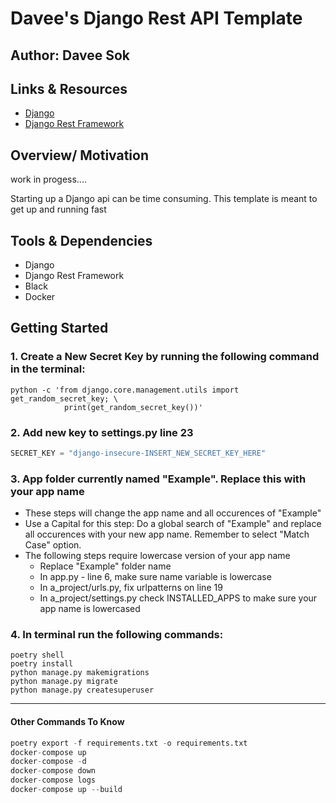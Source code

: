 # Davee's Django Rest API Template

## Author: Davee Sok

## Links & Resources

- [Django](https://docs.djangoproject.com/en/3.2/)
- [Django Rest Framework](https://www.django-rest-framework.org/)

## Overview/ Motivation

work in progess....

Starting up a Django api can be time consuming. This template is meant to get up and running fast

## Tools & Dependencies

- Django
- Django Rest Framework
- Black
- Docker

## Getting Started

### 1. Create a New Secret Key by running the following command in the terminal:

```iterm
python -c 'from django.core.management.utils import get_random_secret_key; \
            print(get_random_secret_key())'
```

### 2. Add new key to settings.py line 23

```python
SECRET_KEY = "django-insecure-INSERT_NEW_SECRET_KEY_HERE"
```

### 3. App folder currently named "Example". Replace this with your app name

- These steps will change the app name and all occurences of "Example"
- Use a Capital for this step: Do a global search of "Example" and replace all occurences with your new app name. Remember to select "Match Case" option.
- The following steps require lowercase version of your app name
  - Replace "Example" folder name
  - In app.py - line 6, make sure name variable is lowercase
  - In a_project/urls.py, fix urlpatterns on line 19
  - In a_project/settings.py check INSTALLED_APPS to make sure your app name is lowercased

### 4. In terminal run the following commands:

```iterm
poetry shell
poetry install
python manage.py makemigrations
python manage.py migrate
python manage.py createsuperuser
```

---

#### Other Commands To Know

```python
poetry export -f requirements.txt -o requirements.txt
docker-compose up
docker-compose -d
docker-compose down
docker-compose logs
docker-compose up --build
```
